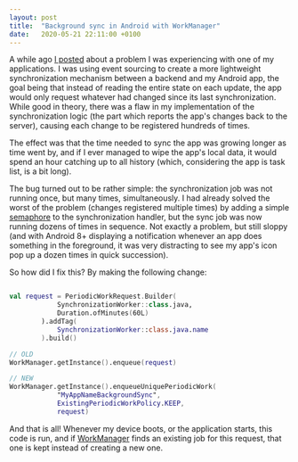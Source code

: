 ```yaml
---
layout: post
title:  "Background sync in Android with WorkManager"
date:   2020-05-21 22:11:00 +0100
---
```


A while ago [I posted](/2019/04/16/event-sourcing-app-synchronization.html) about a problem I was experiencing with one
of my applications. I was using event sourcing to create a more lightweight synchronization mechanism between a backend
and my Android app, the goal being that instead of reading the entire state on each update, the app would only request whatever
had changed since its last synchronization. While good in theory, there was a flaw in my implementation of the synchronization
logic (the part which reports the app's changes back to the server), causing each change to be registered hundreds of times.

The effect was that the time needed to sync the app was growing longer as time went by, and if I ever managed to wipe the
app's local data, it would spend an hour catching up to all history (which, considering the app is task list, is a bit long).

<!--more-->

The bug turned out to be rather simple: the synchronization job was not running once, but many times, simultaneously. I had
already solved the worst of the problem (changes registered multiple times) by adding a simple 
[semaphore](https://docs.oracle.com/en/java/javase/11/docs/api/java.base/java/util/concurrent/Semaphore.html) to the 
synchronization handler, but the sync job was now running dozens of times in sequence. Not exactly a problem, but still
sloppy (and with Android 8+ displaying a notification whenever an app does something in the foreground, it was very 
distracting to see my app's icon pop up a dozen times in quick succession).

So how did I fix this? By making the following change:

```kotlin

val request = PeriodicWorkRequest.Builder(
            SynchronizationWorker::class.java,
            Duration.ofMinutes(60L)
        ).addTag(
            SynchronizationWorker::class.java.name
        ).build()

// OLD
WorkManager.getInstance().enqueue(request)

// NEW
WorkManager.getInstance().enqueueUniquePeriodicWork(
            "MyAppNameBackgroundSync", 
            ExistingPeriodicWorkPolicy.KEEP, 
            request)

```

And that is all! Whenever my device boots, or the application starts, this code is run, and if 
[WorkManager](https://developer.android.com/topic/libraries/architecture/workmanager) finds an existing
job for this request, that one is kept instead of creating a new one.